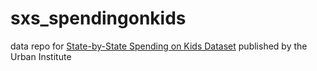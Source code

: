 # sxs_spendingonkids
data repo for [State-by-State Spending on Kids Dataset](https://datacatalog.urban.org/dataset/state-state-spending-kids-dataset) published by the Urban Institute
